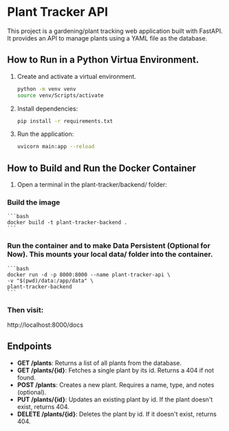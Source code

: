 # Plant Tracker API

This project is a gardening/plant tracking web application built with FastAPI.
It provides an API to manage plants using a YAML file as the database.

## How to Run in a Python Virtua Environment.

1. Create and activate a virtual environment.
    ```bash
    python -m venv venv
    source venv/Scripts/activate
    ```
2. Install dependencies:
    ```bash
    pip install -r requirements.txt
    ```
3. Run the application:
    ```bash
    uvicorn main:app --reload
    ```

## How to Build and Run the Docker Container

1. Open a terminal in the plant-tracker/backend/ folder:

### Build the image
    ```bash
    docker build -t plant-tracker-backend .
    ```
### Run the container and to make Data Persistent (Optional for Now). This mounts your local data/ folder into the container.
    ```bash
    docker run -d -p 8000:8000 --name plant-tracker-api \ 
    -v "$(pwd)/data:/app/data" \ 
    plant-tracker-backend
    ```

### Then visit:
http://localhost:8000/docs


## Endpoints

- **GET /plants**: Returns a list of all plants from the database.
- **GET /plants/{id}**: Fetches a single plant by its id. Returns a 404 if not found.
- **POST /plants**: Creates a new plant. Requires a name, type, and notes (optional).
- **PUT /plants/{id}**: Updates an existing plant by id. If the plant doesn't exist, returns 404.
- **DELETE /plants/{id}**: Deletes the plant by id. If it doesn't exist, returns 404.